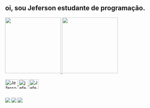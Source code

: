 ## oi, sou  Jeferson estudante de programação.
<div aling="center">
      <a href="[https://github.com/jbarizom](https://github.com/jbarizom)">
      <img height="180em" src="https://github-readme-stats.vercel.app/api?username=jbarizom&show_icons=true&theme=dracula&include_all_commits=true&count_private=true"/>
       <img height="180em" src="https://github-readme-stats.vercel.app/api/top-langs/?username=Samorim&layout=compact&langs_count=7&theme=radical"/>
</div>

<div style="display: inline_block"><br>   
      
   <img align="center" alt="Jeferson-HTML" height="30" width="40" src="https://cdn.jsdelivr.net/gh/devicons/devicon/icons/html5/html5-original.svg"/>
   <image align="center" alt="jeferson-CSS"   height="30" width"40" src="https://cdn.jsdelivr.net/gh/devicons/devicon/icons/css3/css3-original.svg"/>
   <image align="center" alt="Jeferson-JavaScript"   height="30" width"40" src="https://cdn.jsdelivr.net/gh/devicons/devicon/icons/javascript/javascript-original.svg" /> 
     
  ##
   <div align="center>  
     <a href="https://instagram.com/jbarizom/" target="_blank"><img src="https://img.shields.io/badge/Instagram-E4405F?style=for-the-badge&logo=instagram&logoColor=white" target="_blank"></a>
    <a href="https://discord.gg/Jeferson Barizom#1861" target="_blank"><img src="https://img.shields.io/badge/Discord-7289DA?style=for-the-badge&logo=discord&logoColor=white" target="_blank"></a> 
    <a href="https://www.linkedin.com/in/jeferson-farias-barizom-a1b24a55/" target="_blank"><img src="https://img.shields.io/badge/LinkedIn-0077B5?style=for-the-badge&logo=linkedin&logoColor=white" target="_blank"></a> 
   
          

       
  </div>
  
